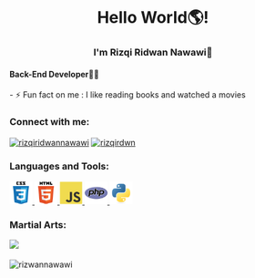 <h1 align="center">Hello World🌎!</h1>
<h3 align="center">I'm Rizqi Ridwan Nawawi👋</h3>
<h4 align="left">Back-End Developer👨‍💻</h4>
- ⚡ Fun fact on me : I like reading books and watched a movies

<h3 align="left">Connect with me:</h3>
<p align="left">
<a href="https://linkedin.com/in/rizqiridwannawawi" target="blank"><img align="center" src="https://raw.githubusercontent.com/rahuldkjain/github-profile-readme-generator/master/src/images/icons/Social/linked-in-alt.svg" alt="rizqiridwannawawi" height="30" width="40" /></a>
<a href="https://instagram.com/rizqirdwn" target="blank"><img align="center" src="https://raw.githubusercontent.com/rahuldkjain/github-profile-readme-generator/master/src/images/icons/Social/instagram.svg" alt="rizqirdwn" height="30" width="40" /></a>
</p>

<h3 align="left">Languages and Tools:</h3>
<p align="left"> <a href="https://www.w3schools.com/css/" target="_blank" rel="noreferrer"> <img src="https://raw.githubusercontent.com/devicons/devicon/master/icons/css3/css3-original-wordmark.svg" alt="css3" width="40" height="40"/> </a> <a href="https://www.w3.org/html/" target="_blank" rel="noreferrer"> <img src="https://raw.githubusercontent.com/devicons/devicon/master/icons/html5/html5-original-wordmark.svg" alt="html5" width="40" height="40"/> </a> <a href="https://developer.mozilla.org/en-US/docs/Web/JavaScript" target="_blank" rel="noreferrer"> <img src="https://raw.githubusercontent.com/devicons/devicon/master/icons/javascript/javascript-original.svg" alt="javascript" width="40" height="40"/> </a> <a href="https://www.php.net" target="_blank" rel="noreferrer"> <img src="https://raw.githubusercontent.com/devicons/devicon/master/icons/php/php-original.svg" alt="php" width="40" height="40"/> </a> <a href="https://www.python.org" target="_blank" rel="noreferrer"> <img src="https://raw.githubusercontent.com/devicons/devicon/master/icons/python/python-original.svg" alt="python" width="40" height="40"/> </a> </p>

<h3 align="left">Martial Arts:</h3>
<img src="https://upload.wikimedia.org/wikipedia/id/6/6c/Logo-psht.jpg" width="300">

<p><img align="center" src="https://github-readme-streak-stats.herokuapp.com/?user=rizwannawawi&" alt="rizwannawawi" /></p>
